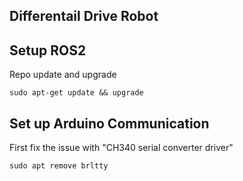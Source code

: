 ## Differentail Drive Robot
  
## Setup ROS2

Repo update and upgrade
```
sudo apt-get update && upgrade
```

## Set up Arduino Communication

First fix the issue with "CH340 serial converter driver"
```
sudo apt remove brltty
```
